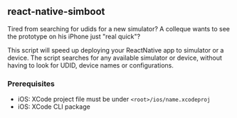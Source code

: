 ## react-native-simboot

Tired from searching for udids for a new simulator? A colleque wants to see the prototype on his iPhone just "real quick"?

This script will speed up deploying your ReactNative app to simulator or a device. The script searches for any available simulator or device, without having to look for UDID, device names or configurations.

### Prerequisites

- iOS: XCode project file must be under `<root>/ios/name.xcodeproj`
- iOS: XCode CLI package
